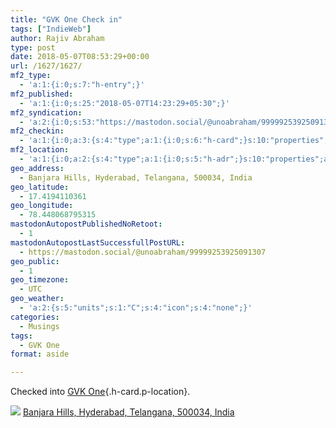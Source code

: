 ```yaml
---
title: "GVK One Check in"
tags: ["IndieWeb"]
author: Rajiv Abraham
type: post
date: 2018-05-07T08:53:29+00:00
url: /1627/1627/
mf2_type:
  - 'a:1:{i:0;s:7:"h-entry";}'
mf2_published:
  - 'a:1:{i:0;s:25:"2018-05-07T14:23:29+05:30";}'
mf2_syndication:
  - 'a:2:{i:0;s:53:"https://mastodon.social/@unoabraham/99999253925091307";i:1;s:72:"https://www.swarmapp.com/user/485549382/checkin/5af01409598e640036b5fbfd";}'
mf2_checkin:
  - 'a:1:{i:0;a:3:{s:4:"type";a:1:{i:0;s:6:"h-card";}s:10:"properties";a:10:{s:4:"name";a:1:{i:0;s:7:"GVK One";}s:3:"url";a:1:{i:0;s:49:"https://foursquare.com/v/4bc97fc50687ef3b0612dacc";}s:3:"tel";a:1:{i:0;s:13:"040 6591 1093";}s:8:"latitude";a:1:{i:0;d:17.419411036100108;}s:9:"longitude";a:1:{i:0;d:78.44806879531454;}s:14:"street-address";a:1:{i:0;s:13:"Banjara Hills";}s:8:"locality";a:1:{i:0;s:9:"Hyderabad";}s:6:"region";a:1:{i:0;s:9:"Telangana";}s:12:"country-name";a:1:{i:0;s:5:"India";}s:11:"postal-code";a:1:{i:0;s:6:"500034";}}s:5:"value";s:49:"https://foursquare.com/v/4bc97fc50687ef3b0612dacc";}}'
mf2_location:
  - 'a:1:{i:0;a:2:{s:4:"type";a:1:{i:0;s:5:"h-adr";}s:10:"properties";a:7:{s:8:"latitude";a:1:{i:0;d:17.419411036100108;}s:9:"longitude";a:1:{i:0;d:78.44806879531454;}s:14:"street-address";a:1:{i:0;s:13:"Banjara Hills";}s:8:"locality";a:1:{i:0;s:9:"Hyderabad";}s:6:"region";a:1:{i:0;s:9:"Telangana";}s:12:"country-name";a:1:{i:0;s:5:"India";}s:11:"postal-code";a:1:{i:0;s:6:"500034";}}}}'
geo_address:
  - Banjara Hills, Hyderabad, Telangana, 500034, India
geo_latitude:
  - 17.4194110361
geo_longitude:
  - 78.448068795315
mastodonAutopostPublishedNoRetoot:
  - 1
mastodonAutopostLastSuccessfullPostURL:
  - https://mastodon.social/@unoabraham/99999253925091307
geo_public:
  - 1
geo_timezone:
  - UTC
geo_weather:
  - 'a:2:{s:5:"units";s:1:"C";s:4:"icon";s:4:"none";}'
categories:
  - Musings
tags:
  - GVK One
format: aside

---
```

Checked into [GVK One][1]{.h-card.p-location}.

<p class="sloc-display">
  <img class="icon-location" aria-label="Location: " aria-hidden="true" src="https://abraham.uno/wp-content/plugins/simple-location/location.svg" /><span class="p-location"><data class="p-latitude" value="17.419411"></data> <data class="p-latitude" value="78.448069"></data><a href="http://maps.google.com/maps?q=loc:17.4194110361,78.448068795315">Banjara Hills, Hyderabad, Telangana, 500034, India</a></span><br />
</p>

 [1]: https://foursquare.com/v/4bc97fc50687ef3b0612dacc